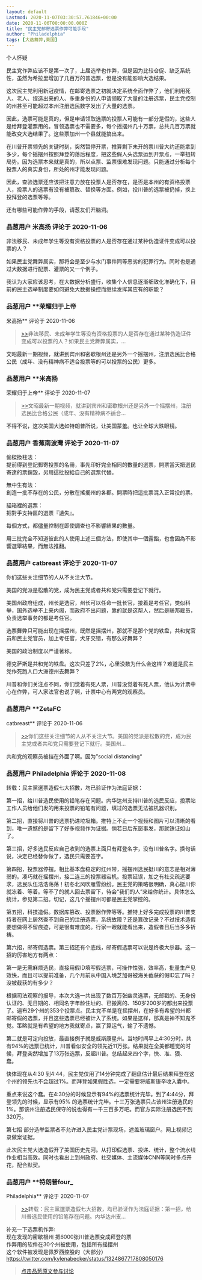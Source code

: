 ```yaml
---
layout: default
Lastmod: 2020-11-07T03:30:57.761846+00:00
date: 2020-11-06T00:00:00.000Z
title: "民主党邮寄选票作弊可能手段"
author: "Philadelphia"
tags: [大选舞弊,美国]
---
```


个人怀疑  
  
民主党作弊应该不是第一次了，上届选举也作弊，但是因为比较仓促、缺乏系统性，虽然为希拉里增加了几百万的普选票，但是没有能影响大选结果。  
  
这次民主党利用新冠疫情，在邮寄选票之初就决定系统全面作弊了，他们利用死人、老人、捏造出来的人、多重身份的人申请领取了大量的注册选票，民主党控制的州甚至可能超过本州注册选民数字发出了大量的选票。  
  
因此，选票可能是真的，但是申请领取选票的投票人可能有一部分是假的，这些人是给拜登灌票用的。冒领选票也不需要多，每个摇摆州几十万票，总共几百万票就能改变大选结果了。这些票加州一个县就能搞出来。  
  
在川普开票领先的关键时刻，突然暂停开票，推算剩下未开的票川普大约还能拿到多少，每个摇摆州按照拜登的落后程度，把这些假人头选票运到开票点，一举扭转局势。因为选票本来就是真的，所以点票、监票很难发现问题。只能通过分析每个投票人的真实身份，所处的州才能发现问题。  
  
因此，查验选票还应该把注意力放在投票人是否存在，是否是本州的有资格投票人，投票人的选票有没有被篡改、替换等方面。例如，投川普的选票被扔掉，换上投拜登的选票等等。  
  
还有哪些可能作弊的手段，请葱友们开脑洞。

            
### 品葱用户 **米高扬** 评论于 2020-11-06
        
非法移民、未成年学生等没有资格投票的人是否存在通过某种伪造证件变成可以投票的人？  
  
如果民主党舞弊属实，那将会是至少与水门事件同等恶劣的犯罪行为。同时也是通过大数据进行配票、灌票的又一个例子。  
  
我认为大家应该思考，在大数据分析盛行，收集个人信息逐渐细致化准确化下，目前的民主选举制度要如何避免大数据操控而继续发挥其应有的职能？
        


            
### 品葱用户 **荣耀归于上帝 
米高扬** 评论于 2020-11-06
        
> [\>>]( "/article/item_id-536925#")非法移民、未成年学生等没有资格投票的人是否存在通过某种伪造证件变成可以投票的人？如果民主党舞弊属实，...

  
文昭最新一期视频，就讲到宾州和密歇根州还是另外一个摇摆州，注册选民比合格公民（成年、没有精神病不适合投票等的可以投票的公民）更多。
        


            
### 品葱用户 **米高扬 
荣耀归于上帝** 评论于 2020-11-07
        
> [\>>]( "/article/item_id-536939#")文昭最新一期视频，就讲到宾州和密歇根州还是另外一个摇摆州，注册选民比合格公民（成年、没有精神病不适合...

  
  
不得不说，这次美国大选如特朗普所说，让美国蒙羞。也让全球大跌眼镜。
        


            
### 品葱用户 **香蕉南波灣** 评论于 2020-11-07
        
偷樑換柱法：  
提前得到登記郵寄投票的名冊，事先印好完全相同的數量的選票，開票當天把選民寄達的票銷毀，另用這批投給自己的選票代替。  
  
無中生有法：  
創造一批不存在的公民，分散在搖擺州的各郡。開票時把這批票混入正常投的票。  
  
貓箱裡的選票：  
把對手支持區的選票『遺失』。  
  
  
每個方式，都儘量控制在即使調查也不影響結果的數量。  
  
用三批完全不知道彼此的人使用上述三個方法，即使其中一個露餡，也會因為不影響選舉結果，而無法推翻。
        


            
### 品葱用户 **catbreast** 评论于 2020-11-07
        
你们这些关注细节的人从不关注大节。  
  
美国的党派是松散的党，成为民主党或者共和党只需要登记下就行。  
  
美国州政府组成，州长是选官，州长可以任命一批长官，接着是考任官，类似科举，国外选举不上来内阁，而政府不出问题，靠的就是这帮人，然后是联邦雇员，负责选举事务的都是考任官。  
  
选票舞弊只可能出现在摇摆州，既然是摇摆州，那就不是那个党的铁盘，共和党官员和民主党官员，加上考任官，犬牙交错，有那么好舞弊？  
  
美国的政治制度以严谨著称。  
  
德克萨斯是共和党的铁盘。这次只差了2%，心里没数为什么会这样？难道是民主党作死跑人口大洲德州去舞弊？  
  
川普和你们关注点不同，你们觉着有死人票，川普没觉着有死人票，他认为计票中心在作弊，可人家法官也说了啊，计票中心有两党的观察员。
        


            
### 品葱用户 **ZetaFC 
catbreast** 评论于 2020-11-06
        
> [\>>]( "/article/item_id-537380#")你们这些关注细节的人从不关注大节。美国的党派是松散的党，成为民主党或者共和党只需要登记下就行。美国州...

  
  
共和党的观察员被挡在外面了啊。因为”social distancing“
        


            
### 品葱用户 **Philadelphia** 评论于 2020-11-08
        
转载：民主黨選票造假七大招數，均已验证作为法庭证据：  
  
第一招，给川普选民使用的铅笔存在问题。内华达州支持川普的选民反应，投票站工作人员给他们发的用来投票的铅笔有问题，填过的选票无法被机器识别。  
  
第二招，直接将川普的选票扔进垃圾箱。推特上不止一个视频和图片可以清晰的看到，唯一遗憾的是留下了好多视频作为证据。倘若日后东窗事发，那就铁证如山了。  
  
第三招，好多选民反应自己收到的选票上面只有拜登名字，没有川普名字。换句话说，决定已经替你做了，选民只需要签字。  
  
第四招，投票器停摆。相比基本盘稳定的红州带，摇摆州选民挺川的意志是相对薄弱的。凑巧就在摇摆州，接二连三的投票器宕机。投票延误，加之有社交疏远要求，选民队伍浩浩荡荡！初冬北风吹雁雪纷纷。民主党的策略很明确，真心挺川你就冻着、等着。等不了的就人回去票留下，待会“我们的人”来给你统计。具体怎么统计，参见第二招。切记，这几个摇摆州可都是民主党掌控的。  
  
第五招，科技造假。数据库篡改、投票器作弊等等。推特上好多完成投票的川普支持者在网上居然查不到自己的注册选票，系统故障？还是篡改记录？不过技术造假要想做得不留痕迹，可是很有难度的。行家一眼就能看出来，造假者日后当多多祈祷。  
  
第六招，邮寄假选票。第三招还有个底线，邮寄假选票可以说是终极大杀器。这一招的厉害地方有两点：  
  
第一是无需麻烦选民，直接用假ID填写假选票，可操作性强，效率高，批量生产见效快，而且可以提前准备，几个月前从中国入境芝加哥被海关截获的假ID忘了吗？没被截获的有多少？  
  
根据司法观察的报导，本次大选一共出现了数百万张幽灵选票，无邮戳的、无身份认证的、无日期的、相同名字年龄住址的、已搬离的、150岁200岁的都出来投票了。遍布29个州的353个投票点。民主党不单是在摇摆州，在好多有希望的州都邮寄假的选票，并且这些选票已经被计入了系统。如果是这样，那真是神不知鬼不觉。策略就是有希望的地方我就寄点，赢了算运气，输了不遗憾。  
  
第二就是可定向投放，最直接例子就是威斯康星州。当地时间早上4:30分时，共有94%的选票已统计，川普看似安全的领先近11万张。结果就在全美都睡觉的时候，拜登突然增加了13万张选票，反超川普。总结起来四个字，快、准、狠、蠢。  
  
快体现在从4:30 到4:44，民主党仅用了14分钟完成了翻盘估计最后结果拜登在这个州的领先也不会超过1%。而拜登如果假胜选，一定需要将威斯康辛收入囊中。  
  
重点来说这个蠢。在4:30分的时候显示有94%的选票统计完毕。到了4:44分，拜登领先的时候，显示有95% 的选票统计完毕。十三万张选票只占该州注册选民的1%。那该州注册选民保守的说也得有一千三百多万吧。而官方实际注册选民不到320万。  
  
第七招 部分选举监票者不允许进入民主党计票现场，遮盖玻璃窗户。网上视频记录做案证据。  
  
此次民主党大选造假开了美国历史先河。从打印假选票、投递、统计，整个流水线作业相当高效。同时也看出上到州政府、社交媒体、主流媒体CNN等同时多点开花，配合默契。
        


            
### 品葱用户 **特朗普four_ 
Philadelphia** 评论于 2020-11-07
        
> [\>>]( "/article/item_id-537516#")转载：民主黨選票造假七大招數，均已验证作为法庭证据：第一招，给川普选民使用的铅笔存在问题。内华达州支...

  
补充一下选票机作弊:  
现在发现的密歇根州 把6000张川普选票变成拜登的票  
作弊用的软件在30个州被使用，包括所有摇摆州  
这个软件被发现是佩罗西控股的（大部分）  
https://twitter.com/kylenabecker/status/1324867717808050176
        






> [点击品葱原文参与讨论](https://pincong.rocks/article/25979)

